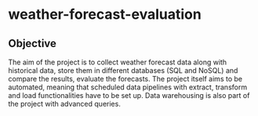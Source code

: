 # weather-forecast-evaluation

## Objective
The aim of the project is to collect weather forecast data along with historical data, store them in different databases (SQL and NoSQL) and compare the results, evaluate the forecasts.
The project itself aims to be automated, meaning that scheduled data pipelines with extract, transform and load functionalities have to be set up.
Data warehousing is also part of the project with advanced queries.  
